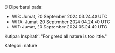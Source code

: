 ⏰ Diperbarui pada:
- WIB: Jumat, 20 September 2024 03.24.40 UTC
- WITA: Jumat, 20 September 2024 04.24.40 UTC
- WIT: Jumat, 20 September 2024 05.24.40 UTC

Kutipan Inspiratif:
"For greed all nature is too little."


Kategori: nature

